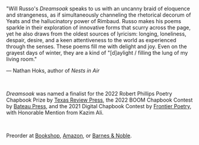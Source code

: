 "Will Russo's _Dreamsoak_ speaks to us with an uncanny braid of eloquence and strangeness, as if simultaneously channeling the rhetorical decorum of Yeats and the hallucinatory power of Rimbaud. ﻿Russo makes his poems sparkle in their exploration of innovative forms that scurry across the page, yet he also draws from the oldest sources of lyricism: longing, loneliness, despair, desire, and a keen attentiveness to the world as experienced through the senses. These poems fill me with delight and joy. Even on the grayest days of winter, they are a kind of "\[d]aylight / filling the lung of my living room."

— Nathan Hoks, author of _Nests in Air_

<br/>

_D﻿reamsoak_ was named a finalist for the 2022 Robert Phillips Poetry Chapbook Prize by [Texas Review Press](https://texasreviewpress.wordpress.com/2022/06/22/2022-robert-phillips-chapbook-prize-winner/), the 2022 BOOM Chapbook Contest by [Bateau Press](https://twitter.com/BateauPress/status/1467793794196283394), and the 2021 Digital Chapbook Contest by [Frontier Poetry](https://www.frontierpoetry.com/2021/08/19/2021-chapbook-contest-winner-finalists/), with Honorable Mention from Kazim Ali.

<br/>

Preorder at [Bookshop](https://bookshop.org/p/books/dreamsoak-will-russo/19726617), [Amazon](https://www.amazon.com/Dreamsoak-Will-Russo/dp/1959118080), or [Barnes & Noble](https://www.barnesandnoble.com/w/dreamsoak-will-russo/1143054224).
